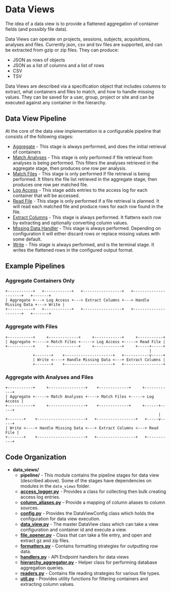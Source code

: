 # Data Views

The idea of a data view is to provide a flattened aggregation of container fields (and possibly file data).

Data Views can operate on projects, sessions, subjects, acquisitions, analyses and files. Currently json, csv and tsv files are supported,
and can be extracted from gzip or zip files. They can produce:

- JSON as rows of objects
- JSON as a list of columns and a list of rows
- CSV
- TSV

Data Views are described via a specification object that includes columns to extract, what containers and files to match, 
and how to handle missing values. They can be saved for a user, group, project or site and can be executed against any container 
in the hierarchy.

## Data View Pipeline

At the core of the data view implementation is a configurable pipeline that consists of the following stages:
- [Aggregate](pipeline/aggregate.py) - This stage is always performed, and does the initial retrieval of containers
- [Match Analyses](pipeline/match_containers.py) - This stage is only performed if file retrieval from analyses is being performed.
	This filters the analyses retrieved in the aggregate stage, then produces one row per analysis.
- [Match Files](pipeline/match_containers.py) - This stage is only performed if file retrieval is being performed.
	It filters the file list retrieved in the aggregate stage, then produces one row per matched file.
- [Log Access](pipeline/log_access.py) - This stage adds entries to the access log for each container that will be accessed.
- [Read File](pipeline/read_file.py) - This stage is only performed if a file retrieval is planned. It will read
	each matched file and produce rows for each row found in the file.
- [Extract Columns](pipeline/extract_columns.py) - This stage is always performed. It flattens each row by extracting and
	optionally converting column values.
- [Missing Data Handler](pipeline/missing_data_strategies.py) - This stage is always performed. Depending on configuration
	it will either discard rows or replace missing values with some default.
- [Write](pipeline/write.py) - This stage is always performed, and is the terminal stage. It writes the flattened rows
	in the configured output format.

## Example Pipelines

### Aggregate Containers Only
```
+-----------+   +------------+   +-----------------+   +---------------------+   +-------+
| Aggregate +---> Log Access +---> Extract Columns +---> Handle Missing Data +---> Write |
+-----------+   +------------+   +-----------------+   +---------------------+   +-------+
```

### Aggregate with Files
```
+-----------+     +-------------+     +------------+     +-----------+
| Aggregate +-----> Match Files +-----> Log Access +-----> Read File |
+-----------+     +-------------+     +------------+     +-----+-----+
                                                               |    
            +-------+    +---------------------+   +-----------v-----+
            | Write <----+ Handle Missing Data <---+ Extract Columns |
            +-------+    +---------------------+   +-----------------+
```

### Aggregate with Analyses and Files
```
+-----------+     +----------------+    +-------------+     +------------+
| Aggregate +-----> Match Analyses +----> Match Files +-----> Log Access |
+-----------+     +----------------+    +-------------+     +------+-----+
                                                                   |
+-------+    +---------------------+   +-----------------+   +-----v-----+
| Write <----+ Handle Missing Data <---+ Extract Columns <---+ Read File |
+-------+    +---------------------+   +-----------------+   +-----------+
```


## Code Organization

- **data_views/** 
  - **pipeline/** - This module contains the pipeline stages for data view (described above). 
	Some of the stages have dependencies on modules in the `data_views` folder.
  - [**access_logger.py**](access_logger.py) - Provides a class for collecting then bulk creating access log entries.
  - [**column_aliases.py**](column_aliases.py) - Provide a mapping of column aliases to column sources.
  - [**config.py**](config.py) - Provides the DataViewConfig class which holds the configuration for data view execution.
  - [**data_view.py**](data_view.py) - The master DataView class which can take a view configuration and container id and execute a view.
  - [**file_opener.py**](file_opener.py) - Class that can take a file entry, and open and extract gz and zip files.
  - [**formatters.py**](formatters.py) - Contains formatting strategies for outputting row data.
  - [**handlers.py**](handlers.py) - API Endpoint handlers for data views
  - [**hierarchy_aggregator.py**](hierarchy_aggregator.py) - Helper class for performing database aggregation queries.
  - [**readers.py**](readers.py) - Contains file reading strategies for various file types.
  - [**util.py**](util.py) - Provides utility functions for filtering containers and extracting column values.
